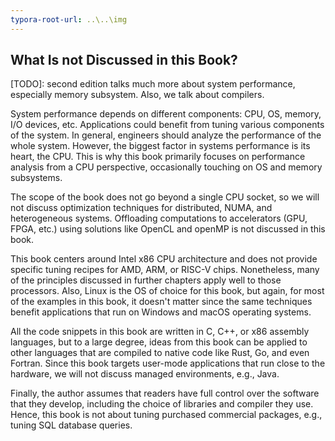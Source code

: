 ```yaml
---
typora-root-url: ..\..\img
---
```


## What Is not Discussed in this Book?

[TODO]: second edition talks much more about system performance, especially memory subsystem. Also, we talk about compilers.

System performance depends on different components: CPU, OS, memory, I/O  devices, etc. Applications could benefit from tuning various components of the system. In general, engineers should analyze the performance of the whole system. However, the biggest factor in systems performance is its heart, the CPU. This is why this book primarily focuses on performance analysis from a CPU perspective, occasionally touching on OS and memory subsystems.

The scope of the book does not go beyond a single CPU socket, so we will not discuss optimization techniques for distributed, NUMA, and heterogeneous systems. Offloading computations to accelerators (GPU, FPGA, etc.) using solutions like OpenCL and openMP is not discussed in this book. 

This book centers around Intel x86 CPU architecture and does not provide specific tuning recipes for AMD, ARM, or RISC-V chips. Nonetheless, many of the principles discussed in further chapters apply well to those processors. Also, Linux is the OS of choice for this book, but again, for most of the examples in this book, it doesn't matter since the same techniques benefit applications that run on Windows and macOS operating systems.

All the code snippets in this book are written in C, C++, or x86 assembly languages, but to a large degree, ideas from this book can be applied to other languages that are compiled to native code like Rust, Go, and even Fortran. Since this book targets user-mode applications that run close to the hardware, we will not discuss managed environments, e.g., Java. 

Finally, the author assumes that readers have full control over the software that they develop, including the choice of libraries and compiler they use. Hence, this book is not about tuning purchased commercial packages, e.g., tuning SQL database queries.

